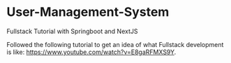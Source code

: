 # User-Management-System
Fullstack Tutorial with Springboot and NextJS

Followed the following tutorial to get an idea of what Fullstack development is like: https://www.youtube.com/watch?v=E8gaRFMXS9Y.
